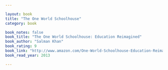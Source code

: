 ```yaml
---

layout: book
title: "The One World Schoolhouse"
category: book

book_notes: false
book_title: "The One World Schoolhouse: Education Reimagined"
book_author: "Salman Khan"
book_rating: 9
book_link: "http://www.amazon.com/One-World-Schoolhouse-Education-Reimagined/dp/1455508373/"
book_read_year: 2013

---
```

